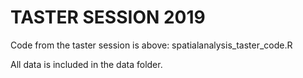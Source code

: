 # TASTER SESSION 2019

Code from the taster session is above: spatialanalysis_taster_code.R

All data is included in the data folder.